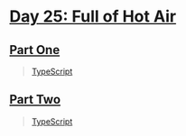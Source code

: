 # [Day 25: Full of Hot Air](https://adventofcode.com/2022/day/25)

## [Part One](https://adventofcode.com/2022/day/25#part1)

> [TypeScript](/solutions/typescript/2022/25/src/p1.ts)

## [Part Two](https://adventofcode.com/2022/day/25#part2)

> [TypeScript](/solutions/typescript/2022/25/src/p2.ts)
